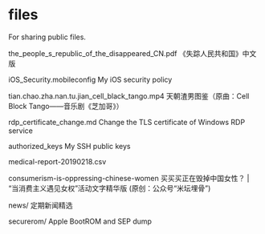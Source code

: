 # files
For sharing public files.

the_people_s_republic_of_the_disappeared_CN.pdf 《失踪人民共和国》中文版

iOS_Security.mobileconfig My iOS security policy

tian.chao.zha.nan.tu.jian_cell_black_tango.mp4 天朝渣男图鉴（原曲：Cell Block Tango——音乐剧《芝加哥》）

rdp_certificate_change.md Change the TLS certificate of Windows RDP service

authorized_keys My SSH public keys

medical-report-20190218.csv

consumerism-is-oppressing-chinese-women 买买买正在毁掉中国女性？ | “当消费主义遇见女权”活动文字精华版 (原创：公众号“米坛埋骨”)

news/ 定期新闻精选

securerom/ Apple BootROM and SEP dump
